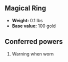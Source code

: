 ## Magical Ring
- **Weight:** 0.1 lbs
- **Base value:** 100 gold
## Conferred powers
1. Warning when worn
